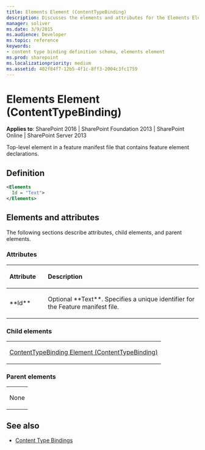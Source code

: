 ```yaml
---
title: Elements Element (ContentTypeBinding)
description: Discusses the elements and attributes for the Elements Element (ContentTypeBinding) which is a top-level element in a feature manifest file.
manager: soliver
ms.date: 3/9/2015
ms.audience: Developer
ms.topic: reference
keywords:
- content type binding definition schema, elements element
ms.prod: sharepoint
ms.localizationpriority: medium
ms.assetid: 402f84f7-12b5-4f1c-8ff3-2004c3fc1759
---
```


# Elements Element (ContentTypeBinding)

**Applies to**: SharePoint 2016 | SharePoint Foundation 2013 | SharePoint Online | SharePoint Server 2013

Top-level element in a feature manifest file that contains feature element declarations.

## Definition

```XML
<Elements
  Id = "Text">
</Elements>
```

## Elements and attributes

The following sections describe attributes, child elements, and parent elements.

### Attributes

<table>
<colgroup>
<col width="20%" />
<col width="80%" />
</colgroup>
<thead>
<tr class="header">
<th align="left"><p>Attribute</p></th>
<th align="left"><p>Description</p></th>
</tr>
</thead>
<tbody>
<tr class="odd">
<td align="left"><p>**Id**</p></td>
<td align="left"><p>Optional **Text**. Specifies a unique identifier for the Feature manifest file.</p></td>
</tr>
</tbody>
</table>

### Child elements

<table>
<colgroup>
<col width="100%" />
</colgroup>
<tbody>
<tr class="odd">
<td align="left"><p><a href="contenttypebinding-element-contenttypebinding.md">ContentTypeBinding Element (ContentTypeBinding)</a></p></td>
</tr>
</tbody>
</table>

### Parent elements

<table>
<colgroup>
<col width="100%" />
</colgroup>
<tbody>
<tr class="odd">
<td align="left"><p>None</p></td>
</tr>
</tbody>
</table>


## See also

- [Content Type Bindings](content-type-bindings.md)








